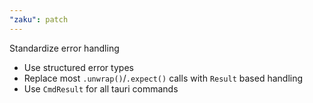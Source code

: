 ```yaml
---
"zaku": patch
---
```


Standardize error handling

- Use structured error types
- Replace most `.unwrap()`/`.expect()` calls with `Result` based handling
- Use `CmdResult` for all tauri commands
